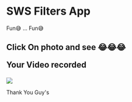 <h1>SWS Filters App</h1>

Fun😅 ... Fun😅

<h2>Click On photo and see 😂😂😂
  
Your Video recorded</h2>

<img src="https://raw.githubusercontent.com/sagarjangid41/SWS_Filters_App/main/img/sagarjangid41.png"/>


Thank You Guy's
